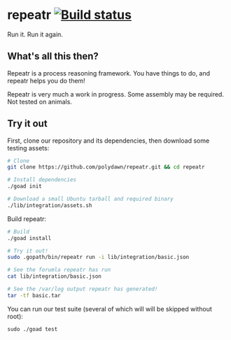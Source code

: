 # repeatr [![Build status](https://img.shields.io/travis/polydawn/repeatr/master.svg?style=flat-square)](https://travis-ci.org/polydawn/repeatr)

Run it. Run it again.

## What's all this then?

Repeatr is a process reasoning framework. You have things to do, and repeatr helps you do them!

Repeatr is very much a work in progress. Some assembly may be required. Not tested on animals.

## Try it out

First, clone our repository and its dependencies, then download some testing assets:

```bash
# Clone
git clone https://github.com/polydawn/repeatr.git && cd repeatr

# Install dependencies
./goad init

# Download a small Ubuntu tarball and required binary
./lib/integration/assets.sh
```

Build repeatr:

```bash
# Build
./goad install

# Try it out!
sudo .gopath/bin/repeatr run -i lib/integration/basic.json

# See the forumla repeatr has run
cat lib/integration/basic.json

# See the /var/log output repeatr has generated!
tar -tf basic.tar
```

You can run our test suite (several of which will will be skipped without root):

```
sudo ./goad test
```
